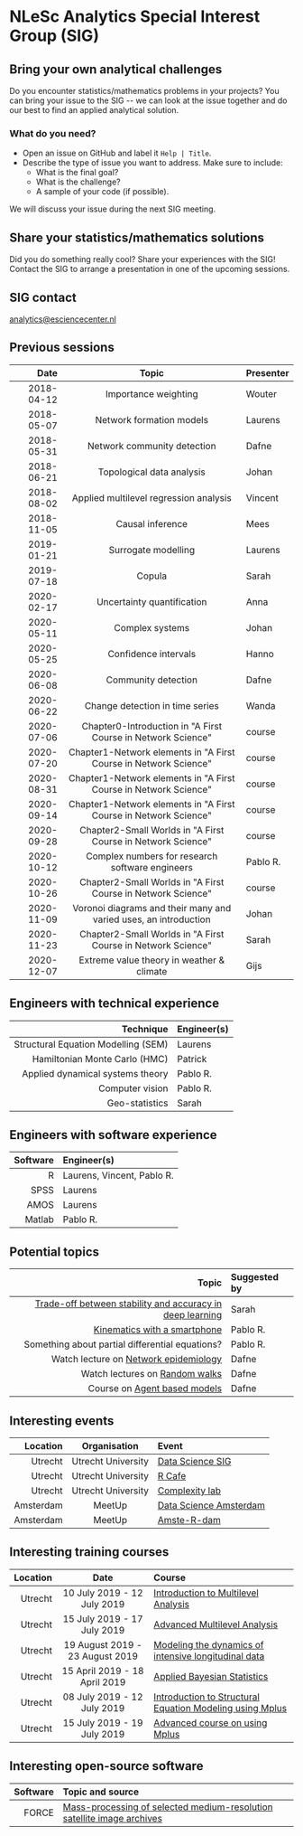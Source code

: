 #  NLeSc Analytics Special Interest Group (SIG)

## Bring your own analytical challenges

Do you encounter statistics/mathematics problems in your projects? You can bring your issue to the SIG -- we can look at the issue together and do our best to find an applied analytical solution.

### What do you need?

 - Open an issue on GitHub and label it `Help | Title`.
 - Describe the type of issue you want to address. Make sure to include:
    - What is the final goal?
    - What is the challenge?
    - A sample of your code (if possible).

We will discuss your issue during the next SIG meeting.

## Share your statistics/mathematics solutions

Did you do something really cool? Share your experiences with the SIG! Contact the SIG to arrange a presentation in one of the upcoming sessions.

## SIG contact
analytics@esciencecenter.nl

## Previous sessions

|       Date |                              Topic                               | Presenter |
|-----------:|:----------------------------------------------------------------:|:----------|
| 2018-04-12 |                       Importance weighting                       | Wouter    |
| 2018-05-07 |                     Network formation models                     | Laurens   |
| 2018-05-31 |                   Network community detection                    | Dafne     |
| 2018-06-21 |                    Topological data analysis                     | Johan     |
| 2018-08-02 |              Applied multilevel regression analysis              | Vincent   |
| 2018-11-05 |                         Causal inference                         | Mees      |
| 2019-01-21 |                       Surrogate modelling                        | Laurens   |
| 2019-07-18 |                              Copula                              | Sarah     |
| 2020-02-17 |                    Uncertainty quantification                    | Anna      |
| 2020-05-11 |                         Complex systems                          | Johan     |
| 2020-05-25 |                       Confidence intervals                       | Hanno     |
| 2020-06-08 |                       Community detection                        | Dafne     |
| 2020-06-22 |                 Change detection in time series                  | Wanda     |
| 2020-07-06 |   Chapter0-Introduction in "A First Course in Network Science"   | course    |
| 2020-07-20 | Chapter1-Network elements in "A First Course in Network Science" | course    |
| 2020-08-31 | Chapter1-Network elements in "A First Course in Network Science" | course    |
| 2020-09-14 | Chapter1-Network elements in "A First Course in Network Science" | course    |
| 2020-09-28 |   Chapter2-Small Worlds in "A First Course in Network Science"   | course    |
| 2020-10-12 |         Complex numbers for research software engineers          | Pablo R.  |
| 2020-10-26 |   Chapter2-Small Worlds in "A First Course in Network Science"   | course    |
| 2020-11-09 | Voronoi diagrams and their many and varied uses, an introduction | Johan     |
| 2020-11-23 |   Chapter2-Small Worlds in "A First Course in Network Science"   | Sarah     |
| 2020-12-07 |            Extreme value theory in weather & climate             | Gijs      |

## Engineers with technical experience

|                           Technique | Engineer(s) |
|------------------------------------:|:------------|
| Structural Equation Modelling (SEM) | Laurens     |
|       Hamiltonian Monte Carlo (HMC) | Patrick     |
|    Applied dynamical systems theory | Pablo R.    |
|                     Computer vision | Pablo R.    |
|                      Geo-statistics | Sarah       |

## Engineers with software experience

| Software | Engineer(s)                |
|---------:|:---------------------------|
|        R | Laurens, Vincent, Pablo R. |
|     SPSS | Laurens                    |
|     AMOS | Laurens                    |
|   Matlab | Pablo R.                   |

## Potential topics

|                                                                                                                   Topic | Suggested by |
|------------------------------------------------------------------------------------------------------------------------:|:-------------|
| [Trade-off between stability and accuracy in deep learning](https://www.sintef.no/projectweb/geilowinterschool/2021/#/) | Sarah        |
|                                               [Kinematics with a smartphone](https://pabrod.github.io/elevator-en.html) | Pablo R.     |
|                                                                         Something about partial differential equations? | Pablo R.     |
|                                                   Watch lecture on [Network epidemiology](https://youtu.be/vwVDJVbw10k) | Dafne        |
|                            Watch lectures on [Random walks](https://www.complexityexplorer.org/courses/46-random-walks) | Dafne        |
| Course on [Agent based models](https://www.complexityexplorer.org/courses/101-introduction-to-agent-based-modeling-spring-2020) | Dafne        |



## Interesting events

|  Location |    Organisation    | Event                                                                                                            |
|----------:|:------------------:|:-----------------------------------------------------------------------------------------------------------------|
|   Utrecht | Utrecht University | [Data Science SIG](https://www.uu.nl/en/research/utrecht-applied-data-science)                                   |
|   Utrecht | Utrecht University | [R Cafe](https://github.com/UtrechtUniversity/R-data-cafe)                                                       |
|   Utrecht | Utrecht University | [Complexity lab](https://www.uu.nl/en/research/complex-systems-studies/research/complexity-laboratorium-utrecht) |
| Amsterdam |       MeetUp       | [Data Science Amsterdam](https://www.meetup.com/Data-Science-Amsterdam/)                                         |
| Amsterdam |       MeetUp       | [Amste-R-dam](https://www.meetup.com/amst-R-dam/)                                                                |

## Interesting training courses

| Location |              Date               | Course                                                                                                                                                                       |
|---------:|:-------------------------------:|:-----------------------------------------------------------------------------------------------------------------------------------------------------------------------------|
|  Utrecht |   10 July 2019 - 12 July 2019   | [Introduction to Multilevel Analysis ](https://utrechtsummerschool.nl/courses/social-sciences/introduction-to-multilevel-analysis)                                           |
|  Utrecht |   15 July 2019 - 17 July 2019   | [Advanced Multilevel Analysis](https://utrechtsummerschool.nl/courses/social-sciences/advanced-multilevel-analysis)                                                          |
|  Utrecht | 19 August 2019 - 23 August 2019 | [Modeling the dynamics of intensive longitudinal data](https://utrechtsummerschool.nl/courses/social-sciences/modeling-the-dynamics-of-intensive-longitudinal-data)          |
|  Utrecht |  15 April 2019 - 18 April 2019  | [Applied Bayesian Statistics](https://utrechtsummerschool.nl/courses/social-sciences/applied-bayesian-statistics)                                                            |
|  Utrecht |   08 July 2019 - 12 July 2019   | [Introduction to Structural Equation Modeling using Mplus](https://utrechtsummerschool.nl/courses/social-sciences/introduction-to-structural-equation-modelling-using-mplus) |
|  Utrecht |   15 July 2019 - 19 July 2019   | [Advanced course on using Mplus](https://utrechtsummerschool.nl/courses/social-sciences/advanced-course-on-using-mplus)                                                      |

## Interesting open-source software

| Software | Topic and source                                                                                                      |
|---------:|:----------------------------------------------------------------------------------------------------------------------|
|    FORCE | [Mass-processing of selected medium-resolution satellite image archives](https://www.uni-trier.de/index.php?id=63673) |
